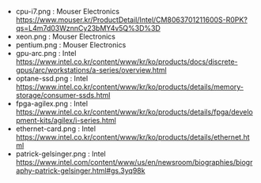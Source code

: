 - cpu-i7.png : Mouser Electronics https://www.mouser.kr/ProductDetail/Intel/CM8063701211600S-R0PK?qs=L4m7d03WznnCy23bMY4v5Q%3D%3D
- xeon.png : Mouser Electronics
- pentium.png : Mouser Electronics
- gpu-arc.png : Intel https://www.intel.co.kr/content/www/kr/ko/products/docs/discrete-gpus/arc/workstations/a-series/overview.html
- optane-ssd.png : Intel https://www.intel.co.kr/content/www/kr/ko/products/details/memory-storage/consumer-ssds.html
- fpga-agilex.png : Intel https://www.intel.co.kr/content/www/kr/ko/products/details/fpga/development-kits/agilex/i-series.html
- ethernet-card.png : Intel https://www.intel.co.kr/content/www/kr/ko/products/details/ethernet.html
- patrick-gelsinger.png : Intel https://www.intel.com/content/www/us/en/newsroom/biographies/biography-patrick-gelsinger.html#gs.3yq98k
